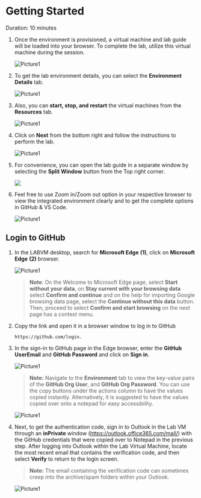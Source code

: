 # Getting Started

Duration: 10 minutes

1. Once the environment is provisioned, a virtual machine and lab guide will be loaded into your browser. To complete the lab, utilize this virtual machine during the session.
 
   ![Picture1](./images/gt1.1.png)

1. To get the lab environment details, you can select the **Environment Details** tab.

    ![Picture1](./images/2nd.png)

1. Also, you can **start, stop, and restart** the virtual machines from the **Resources** tab.

   ![Picture1](./images/gt3.png)     

1. Click on **Next** from the bottom right and follow the instructions to perform the lab.

     ![Picture1](./images/gt4.png ) 

1. For convenience, you can open the lab guide in a separate window by selecting the **Split Window** button from the Top right corner.

     ![](./images/splitwindows.png)

1. Feel free to use Zoom in/Zoom out option in your respective browser to view the integrated environment clearly and to get the complete options in GitHub & VS Code.

   ![Picture1](./images/resolution.png ) 

## Login to GitHub

1. In the LABVM desktop, search for **Microsoft Edge** **(1)**, click on **Microsoft Edge** **(2)** browser.

   ![Picture1](./images/Edge.png)

   >**Note**: On the Welcome to Microsoft Edge page, select  **Start without your data**, on **Stay current with your browsing data** select **Confirm and continue** and on the help for importing Google browsing data page, select the  **Continue without this data**  button. Then, proceed to select  **Confirm and start browsing**  on the next page
has a context menu.

1. Copy the link and open it in a browser window to log in to GitHub 

   ```
   https://github.com/login.
   ```

2. In the sign-in to GitHub page in the Edge browser, enter the **GitHub UserEmail** and **GitHub Password** and click on **Sign in**.

   ![Picture1](./images/github.png)

   >**Note:** Navigate to the **Environment** tab to view the key-value pairs of the **GitHub Org User**, and **GitHub Org Password**. You can use the copy buttons under the actions column to have the values copied instantly. Alternatively, it is suggested to have the values copied over onto a notepad for easy accessibility. 

    ![Picture1](./images/2nd.png)

1. Next, to get the authentication code, sign in to Outlook in the Lab VM through an **inPrivate** window (https://outlook.office365.com/mail/) with the GitHub credentials that were copied over to Notepad in the previous step. After logging into Outlook within the Lab Virtual Machine, locate the most recent email that contains the verification code, and then select **Verify** to return to the login screen.

   >**Note:** The email containing the verification code can sometimes creep into the archive/spam folders within your Outlook.
   
   ![Picture1](./images/verify1.png)
